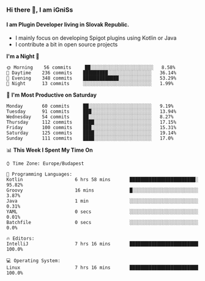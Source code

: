 ### Hi there 👋, I am iGniSs

#### I am Plugin Developer living in Slovak Republic.
- I mainly focus on developing Spigot plugins using Kotlin or Java
- I contribute a bit in open source projects

<!--START_SECTION:waka-->
**I'm a Night 🦉** 

```text
🌞 Morning    56 commits     ██░░░░░░░░░░░░░░░░░░░░░░░   8.58% 
🌆 Daytime    236 commits    █████████░░░░░░░░░░░░░░░░   36.14% 
🌃 Evening    348 commits    █████████████░░░░░░░░░░░░   53.29% 
🌙 Night      13 commits     ░░░░░░░░░░░░░░░░░░░░░░░░░   1.99%

```
📅 **I'm Most Productive on Saturday** 

```text
Monday       60 commits     ██░░░░░░░░░░░░░░░░░░░░░░░   9.19% 
Tuesday      91 commits     ███░░░░░░░░░░░░░░░░░░░░░░   13.94% 
Wednesday    54 commits     ██░░░░░░░░░░░░░░░░░░░░░░░   8.27% 
Thursday     112 commits    ████░░░░░░░░░░░░░░░░░░░░░   17.15% 
Friday       100 commits    ███░░░░░░░░░░░░░░░░░░░░░░   15.31% 
Saturday     125 commits    ████░░░░░░░░░░░░░░░░░░░░░   19.14% 
Sunday       111 commits    ████░░░░░░░░░░░░░░░░░░░░░   17.0%

```


📊 **This Week I Spent My Time On** 

```text
⌚︎ Time Zone: Europe/Budapest

💬 Programming Languages: 
Kotlin                   6 hrs 58 mins       ████████████████████████░   95.82% 
Groovy                   16 mins             █░░░░░░░░░░░░░░░░░░░░░░░░   3.87% 
Java                     1 min               ░░░░░░░░░░░░░░░░░░░░░░░░░   0.31% 
YAML                     0 secs              ░░░░░░░░░░░░░░░░░░░░░░░░░   0.01% 
Batchfile                0 secs              ░░░░░░░░░░░░░░░░░░░░░░░░░   0.0%

🔥 Editors: 
IntelliJ                 7 hrs 16 mins       █████████████████████████   100.0%

💻 Operating System: 
Linux                    7 hrs 16 mins       █████████████████████████   100.0%

```


<!--END_SECTION:waka-->